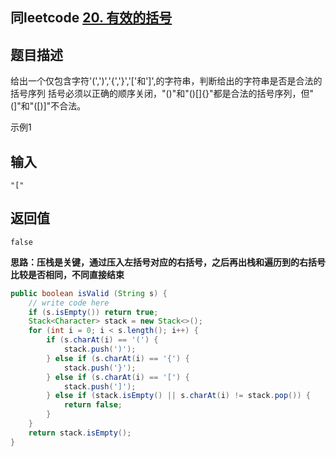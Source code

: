 ## 同leetcode  [20. 有效的括号](https://leetcode-cn.com/problems/valid-parentheses/)

## 题目描述

给出一个仅包含字符'(',')','{','}','['和']',的字符串，判断给出的字符串是否是合法的括号序列
括号必须以正确的顺序关闭，"()"和"()[]{}"都是合法的括号序列，但"(]"和"([)]"不合法。

示例1

## 输入

```
"["
```

## 返回值

```
false
```

**思路：压栈是关键，通过压入左括号对应的右括号，之后再出栈和遍历到的右括号比较是否相同，不同直接结束**

```java
public boolean isValid (String s) {
    // write code here
    if (s.isEmpty()) return true;
    Stack<Character> stack = new Stack<>();
    for (int i = 0; i < s.length(); i++) {
        if (s.charAt(i) == '(') {
            stack.push(')');
        } else if (s.charAt(i) == '{') {
            stack.push('}');
        } else if (s.charAt(i) == '[') {
            stack.push(']');
        } else if (stack.isEmpty() || s.charAt(i) != stack.pop()) {
            return false;
        }
    }
    return stack.isEmpty();
}
```